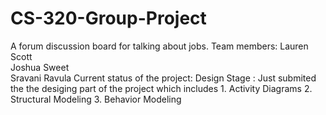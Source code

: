 # CS-320-Group-Project
A forum discussion board for talking about jobs.
Team members: Lauren Scott                                          
              Joshua Sweet                                                         
              Sravani Ravula 
Current status of the project:   Design Stage : Just submited the the desiging part of the project which includes 
                                                                1. Activity Diagrams
                                                                2. Structural Modeling
                                                                3. Behavior Modeling
